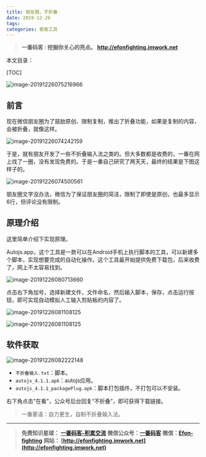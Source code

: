 ```yaml
---
title: 朋友圈，不折叠
date: 2019-12-26
tags: 
categories: 极客工具
---
```


> **一番码客 : 挖掘你关心的亮点。**
> **http://efonfighting.imwork.net**

本文目录：

[TOC]

![image-20191226075216966](2019-12-26-朋友圈，不折叠/image-20191226075216966.png)

<!-- more -->

## 前言

现在微信朋友圈为了鼓励原创、限制复制，推出了折叠功能，如果是复制的内容，会被折叠，就像这样。

![image-20191226074242159](2019-12-26-朋友圈，不折叠/image-20191226074242159.png)

于是，就有朋友开发了一些不折叠输入法之类的。但大多数都是收费的，一番在网上找了一圈，没有发现免费的。于是一番自己研究了两天天，最终的结果是下图这样子的。

![image-20191226074500561](2019-12-26-朋友圈，不折叠/image-20191226074500561.png)

朋友圈文字没办法，微信为了保证朋友圈的简洁，限制了即使是原创，也最多显示6行，但评论没有限制。

## 原理介绍

这里简单介绍下实现原理。

Autojs.app，这个工具是一款可以在Android手机上执行脚本的工具，可以新建多个脚本，实现想要完成的自动化操作。这个工具最开始提供免费下载包，后来收费了，网上不太容易找到。

![image-20191226080713660](2019-12-26-朋友圈，不折叠/image-20191226080713660.png)

点击右下角加号，选择新建文件，文件命名，然后输入脚本，保存，点击运行按钮，即可实现自动模拟人工输入剪贴板的内容了。

![image-20191226081108125](2019-12-26-朋友圈，不折叠/image-20191226081108125.png)

![image-20191226081108125](2019-12-26-朋友圈，不折叠/ebf5e42a0b81b489991f072e1be9a77f.gif)

## 软件获取

![image-20191226082222148](2019-12-26-朋友圈，不折叠/image-20191226082222148.png)

* `不折叠输入.txt`：脚本。
* `autojs_4.1.1.apk`：autojs应用。
* `autojs_4.1.1_packagePlug.apk`：脚本打包插件，不打包可以不安装。

右下角点击"在看"，公众号后台回复“不折叠”，即可获得下载链接。

> 一番雾语：自力更生，自制不折叠输入法。

------------------

> **免费知识星球： [一番码客-积累交流](http://efonfighting.imwork.net/efonmark-blog/%E7%AE%80%E4%BB%8B/zhishixingqiu1.png)**
> **微信公众号：[一番码客](http://efonfighting.imwork.net/efonmark-blog/%E7%AE%80%E4%BB%8B/guanzhu_1.jpg)**
> **微信：[Efon-fighting](http://efonfighting.imwork.net/efonmark-blog/%E7%AE%80%E4%BB%8B/weixin.jpg)**
> **网站： [http://efonfighting.imwork.net](http://efonfighting.imwork.net)**
